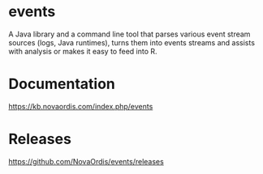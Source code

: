 # events

A Java library and a command line tool that parses various event stream sources (logs, Java runtimes), turns them into events streams and assists with analysis or makes it easy to feed into R.

# Documentation

https://kb.novaordis.com/index.php/events

# Releases

https://github.com/NovaOrdis/events/releases

